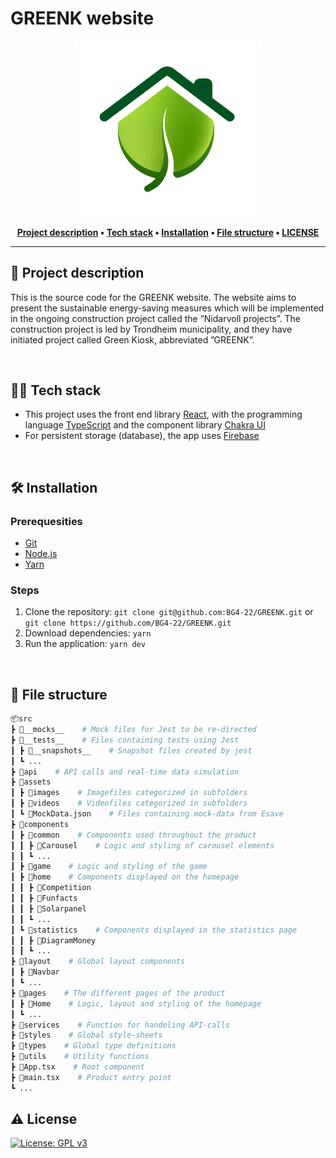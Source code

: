 # GREENK website

<div align='center'>
  
<img src="src/assets/images/greenk-logo.png" alt="greenk-logo" width="300"/>
  
</div>

<div align="center">

**[Project description](#project-description) • 
[Tech stack](#tech-stack) • 
[Installation](#installation) • 
[File structure](#file-structure) • 
[LICENSE](#license)**

</div>

---

## 🌿 Project description
This is the source code for the GREENK website. The website aims to present the sustainable energy-saving measures which will be implemented in the ongoing construction project called the ”Nidarvoll projects”. The construction project is led by Trondheim municipality, and they have initiated project called Green Kiosk, abbreviated ”GREENK”.

<br />

## 👨‍💻 Tech stack
- This project uses the front end library [React](https://reactjs.org/), with the programming language [TypeScript](https://www.typescriptlang.org/) and the component library [Chakra UI](https://chakra-ui.com/)
- For persistent storage (database), the app uses [Firebase](https://firebase.google.com/)

<br />

## 🛠️ Installation

### Prerequesities

- [Git](https://git-scm.com/)
- [Node.js](https://nodejs.org/)
- [Yarn](https://yarnpkg.com/)

### Steps

1. Clone the repository: `git clone git@github.com:BG4-22/GREENK.git` or `git clone https://github.com/BG4-22/GREENK.git`
2. Download dependencies: `yarn`
3. Run the application: `yarn dev`

<br />

## 📂 File structure
```bash
📦src  
┣ 📂__mocks__    # Mock files for Jest to be re-directed  
┣ 📂__tests__    # Files containing tests using Jest  
┃ ┣ 📂__snapshots__    # Snapshot files created by jest
┃ ┗ ... 				
┣ 📂api    # API calls and real-time data simulation
┣ 📂assets  			
┃ ┣ 📂images    # Imagefiles categorized in subfolders
┃ ┣ 📂videos    # Videofiles categorized in subfolders
┃ ┗ 📜MockData.json    # Files containing mock-data from Esave
┣ 📂components  		
┃ ┣ 📂common    # Components used throughout the product
┃ ┃ ┣ 📂Carousel    # Logic and styling of carousel elements
┃ ┃ ┗ ... 
┃ ┣ 📂game    # Logic and styling of the game
┃ ┣ 📂home    # Components displayed on the homepage
┃ ┃ ┣ 📂Competition
┃ ┃ ┣ 📂Funfacts
┃ ┃ ┣ 📂Solarpanel
┃ ┃ ┗ ...  
┃ ┗ 📂statistics    # Components displayed in the statistics page
┃ ┃ ┣ 📂DiagramMoney
┃ ┃ ┗ ... 
┣ 📂layout    # Global layout components
┃ ┣ 📂Navbar   
┃ ┗ ...  
┣ 📂pages    # The different pages of the product  
┃ ┣ 📂Home    # Logic, layout and styling of the homepage
┃ ┗ ...  
┣ 📂services    # Function for handeling API-calls
┣ 📂styles    # Global style-sheets
┣ 📂types    # Global type definitions
┣ 📂utils    # Utility functions
┣ 📜App.tsx    # Root component
┣ 📜main.tsx    # Product entry point
┗ ...
```


## ⚠️ License
[![License: GPL v3](https://img.shields.io/badge/License-GPLv3-blue.svg)](https://www.gnu.org/licenses/gpl-3.0)
